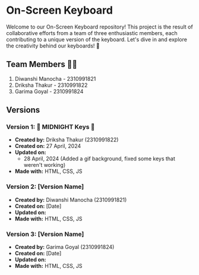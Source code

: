 # On-Screen Keyboard

Welcome to our On-Screen Keyboard repository! This project is the result of collaborative efforts from a team of three enthusiastic members, each contributing to a unique version of the keyboard. Let's dive in and explore the creativity behind our keyboards! 🚀

## Team Members 👩‍💻

1. Diwanshi Manocha - 2310991821
2. Driksha Thakur - 2310991822
3. Garima Goyal - 2310991824

## Versions 

### Version 1: 🌙 MIDNIGHT Keys 🌌

- **Created by:** Driksha Thakur (2310991822)
- **Created on:** 27 April, 2024
- **Updated on:**
  - 28 April, 2024 (Added a gif background, fixed some keys that weren't working)
- **Made with:** HTML, CSS, JS

### Version 2: [Version Name]

- **Created by:** Diwanshi Manocha (2310991821)
- **Created on:** [Date]
- **Updated on:**
- **Made with:** HTML, CSS, JS

### Version 3: [Version Name]

- **Created by:** Garima Goyal (2310991824)
- **Created on:** [Date]
- **Updated on:**
- **Made with:** HTML, CSS, JS

